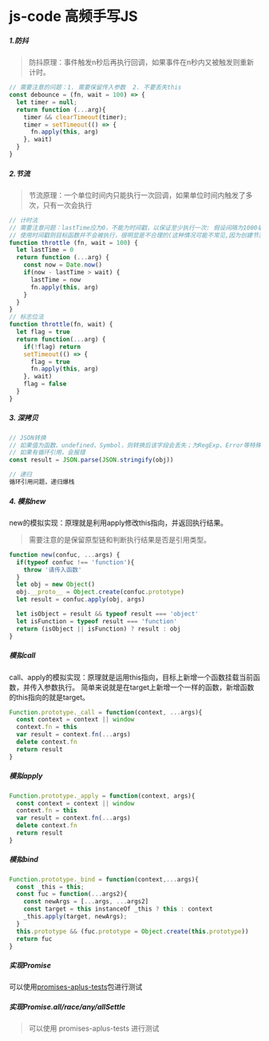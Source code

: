 # js-code  高频手写JS
##### 1.防抖

> 防抖原理：事件触发n秒后再执行回调，如果事件在n秒内又被触发则重新计时。

```javascript
// 需要注意的问题：1. 需要保留传入参数  2. 不要丢失this
const debounce = (fn, wait = 100) => {
  let timer = null;
  return function (...arg){
    timer && clearTimeout(timer);
    timer = setTimeout(() => {
      fn.apply(this, arg)
    }, wait)
  }
} 
```
##### 2.节流

> 节流原理：一个单位时间内只能执行一次回调，如果单位时间内触发了多次，只有一次会执行

```js
// 计时法
// 需要注意问题：lastTime应为0，不能为时间戳，以保证至少执行一次: 假设间隔为1000毫秒，如果在900毫秒中被多次触发后停止，
// 使用时间戳则目标函数并不会被执行，很明显是不合理的(这种情况可能不常见,因为创建节流到触发的过程一般会远大于间隔)。
function throttle (fn, wait = 100) {
  let lastTime = 0
  return function (...arg) {
    const now = Date.now()
    if(now - lastTime > wait) {
      lastTime = now
      fn.apply(this, arg)
    }
  }
}
// 标志位法
function throttle(fn, wait) {
  let flag = true
  return function(...arg) {
    if(!flag) return
    setTimeout(() => {
      flag = true
      fn.apply(this, arg)
    }, wait)
    flag = false
  }
}
```

##### 3. 深拷贝

```javascript
// JSON转换 
// 如果值为函数、undefined、Symbol，则转换后该字段会丢失；为RegExp、Error等特殊类型会变成空对象
// 如果有循环引用，会报错
const result = JSON.parse(JSON.stringify(obj))

// 递归
循环引用问题，递归爆栈
```

##### 4. 模拟new
new的模拟实现：原理就是利用apply修改this指向，并返回执行结果。
> 需要注意的是保留原型链和判断执行结果是否是引用类型。
```javascript
function new(confuc, ...args) {
  if(typeof confuc !== 'function'){
    throw '请传入函数'
  }
  let obj = new Object()
  obj.__proto__ = Object.create(confuc.prototype)
  let result = confuc.apply(obj, args)

  let isObject = result && typeof result === 'object'
  let isFunction = typeof result === 'function'
  return (isObject || isFunction) ? result : obj
}
```

##### 模拟call
call、apply的模拟实现：原理就是运用this指向，目标上新增一个函数挂载当前函数，并传入参数执行。
简单来说就是在target上新增一个一样的函数，新增函数的this指向的就是target。
```javascript
Function.prototype._call = function(context, ...args){
  const context = context || window
  context.fn = this
  var result = context.fn(...args)
  delete context.fn
  return result
}

```
##### 模拟apply
```javascript
Function.prototype._apply = function(context, args){
  const context = context || window
  context.fn = this
  var result = context.fn(...args)
  delete context.fn
  return result
}
```

##### 模拟bind
```javascript
Function.prototype._bind = function(context,...args){
  const _this = this;
  const fuc = function(...args2){
    const newArgs = [...args, ...args2]
    const target = this instanceOf _this ? this : context
    _this.apply(target, newArgs);
  }
  this.prototype && (fuc.prototype = Object.create(this.prototype))
  return fuc
}
```

##### 实现Promise
可以使用[promises-aplus-tests](https://www.npmjs.com/package/promises-aplus-tests)包进行测试

##### 实现Promise.all/race/any/allSettle
> 可以使用 promises-aplus-tests 进行测试